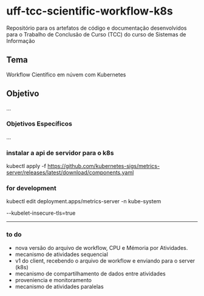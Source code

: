 # uff-tcc-scientific-workflow-k8s

Repositório para os artefatos de código e documentação desenvolvidos para o Trabalho de Conclusão de Curso (TCC) do curso de Sistemas de Informação


## Tema
Workflow Científico em núvem com Kubernetes

## Objetivo
...

### Objetivos Específicos
...


### instalar a api de servidor para o k8s

kubectl apply -f https://github.com/kubernetes-sigs/metrics-server/releases/latest/download/components.yaml

### for development

kubectl edit deployment.apps/metrics-server -n kube-system

--kubelet-insecure-tls=true

---
### to do

- nova versão do arquivo de workflow, CPU e Mémoria por Atividades.
- mecanismo de atividades sequencial
- v1 do client, recebendo o arquivo de workflow e enviando para o server (k8s)
- mecanismo de compartilhamento de dados entre atividades
- proveniencia e monitoramento
- mecanismo de atividades paralelas
